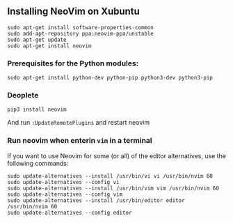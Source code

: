 ## Installing NeoVim on Xubuntu
```
sudo apt-get install software-properties-common
sudo add-apt-repository ppa:neovim-ppa/unstable
sudo apt-get update
sudo apt-get install neovim
```
### Prerequisites for the Python modules:

``sudo apt-get install python-dev python-pip python3-dev python3-pip``


### Deoplete
```pip3 install neovim```

And run ``:UpdateRemotePlugins`` and restart neovim


### Run neovim when enterin `vim` in a terminal

If you want to use Neovim for some (or all) of the editor alternatives, use the following commands:

```
sudo update-alternatives --install /usr/bin/vi vi /usr/bin/nvim 60
sudo update-alternatives --config vi
sudo update-alternatives --install /usr/bin/vim vim /usr/bin/nvim 60
sudo update-alternatives --config vim
sudo update-alternatives --install /usr/bin/editor editor /usr/bin/nvim 60
sudo update-alternatives --config editor
```
